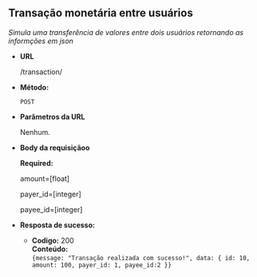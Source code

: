 **Transação monetária entre usuários**
----
_Simula uma transferência de valores entre dois usuários retornando as informções em json_

* **URL**

  /transaction/
  
* **Método:**

  `POST`
 
* **Parâmetros da URL**

  Nenhum.

* **Body da requisiçãoo**

  **Required:**

  amount=[float]

  payer_id=[integer]

  payee_id=[integer]
  
* **Resposta de sucesso:**
 
  * **Codigo:** 200 <br />
    **Conteúdo:** <br />
`{message: "Transação realizada com sucesso!", data: { id: 10, amount: 100, payer_id: 1, payee_id:2 }}`
   
